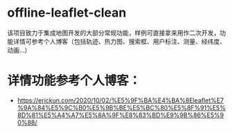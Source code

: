 # offline-leaflet-clean
该项目致力于集成地图开发的大部分常规功能，样例可直接拿来用作二次开发，功能详情可参考个人博客（包括轨迹、热力图、搜索框、用户标注、测量、经纬度、动画...）

# 详情功能参考个人博客：
* https://erickun.com/2020/10/02/%E5%9F%BA%E4%BA%8Eleaflet%E7%9A%84%E5%9C%B0%E5%9B%BE%E5%BC%80%E5%8F%91%E5%8D%81%E5%A4%A7%E5%8A%9F%E8%83%BD%E9%9B%86%E5%90%88/
